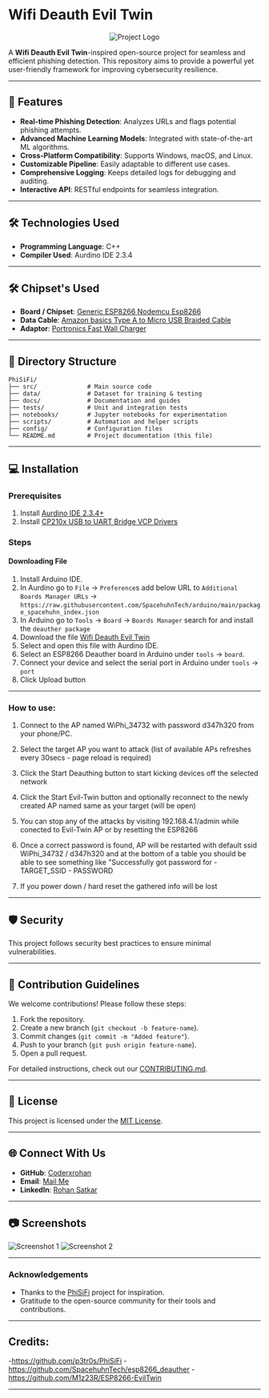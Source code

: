 # Wifi Deauth Evil Twin

<div align="center">
    <img src="https://i.giphy.com/media/v1.Y2lkPTc5MGI3NjExOGJvZXo2Znh4b250a3pvanE4djI1NHZuNjIxZXRoOG50dzllNmtpNyZlcD12MV9pbnRlcm5hbF9naWZfYnlfaWQmY3Q9Zw/MaXOUjkV73aO4/giphy.gif" alt="Project Logo">
</div>


A **Wifi Deauth Evil Twin**-inspired open-source project for seamless and efficient phishing detection. This repository aims to provide a powerful yet user-friendly framework for improving cybersecurity resilience.

---

## 🚀 Features

- **Real-time Phishing Detection**: Analyzes URLs and flags potential phishing attempts.
- **Advanced Machine Learning Models**: Integrated with state-of-the-art ML algorithms.
- **Cross-Platform Compatibility**: Supports Windows, macOS, and Linux.
- **Customizable Pipeline**: Easily adaptable to different use cases.
- **Comprehensive Logging**: Keeps detailed logs for debugging and auditing.
- **Interactive API**: RESTful endpoints for seamless integration.

---

## 🛠️ Technologies Used

- **Programming Language**: C++
- **Compiler Used**: Aurdino IDE 2.3.4
  

---

## 🛠️ Chipset's Used

- **Board / Chipset**: [Generic ESP8266 Nodemcu Esp8266](https://amzn.in/d/dZRqXoX)
- **Data Cable**: [Amazon basics Type A to Micro USB Braided Cable](https://amzn.in/d/gYF2WOa)
- **Adaptor**: [Portronics Fast Wall Charger](https://amzn.in/d/jdseyjr)
---

## 📂 Directory Structure

```
PhiSiFi/
├── src/              # Main source code
├── data/             # Dataset for training & testing
├── docs/             # Documentation and guides
├── tests/            # Unit and integration tests
├── notebooks/        # Jupyter notebooks for experimentation
├── scripts/          # Automation and helper scripts
├── config/           # Configuration files
└── README.md         # Project documentation (this file)
```

---

## 💻 Installation

### Prerequisites

1. Install [Aurdino IDE 2.3.4+ ](https://www.arduino.cc/en/software)
2. Install [CP210x USB to UART Bridge VCP Drivers](https://www.silabs.com/developer-tools/usb-to-uart-bridge-vcp-drivers?tab=downloads)

### Steps
#### Downloading File
1) Install Arduino IDE.
2) In Aurdino go to ```File``` -> ```Preference```s add below URL to ```Additional Boards Manager URLs``` -> ```https://raw.githubusercontent.com/SpacehuhnTech/arduino/main/package_spacehuhn_index.json```
3) In Arduino go to ```Tools```  -> ```Board``` -> ```Boards Manager``` search for and install the ```deauther package```
4) Download the file [Wifi Deauth Evil Twin](https://github.com/Coderxrohan/Wifi-Deauth-Evil-Twin/blob/main/ESP8266_Wifi_Deauth_Evil_Twin.ino)
5) Select and open this file with Aurdino IDE.
6) Select an ESP8266 Deauther board in Arduino under ```tools``` -> ```board```.
7) Connect your device and select the serial port in Arduino under ```tools``` -> ```port```
8) Click Upload button

---
### How to use:
1) Connect to the AP named WiPhi_34732 with password d347h320 from your phone/PC.
   
2) Select the target AP you want to attack (list of available APs refreshes every 30secs - page reload is required)
   
4) Click the Start Deauthing button to start kicking devices off the selected network
   
6) Click the Start Evil-Twin button and optionally reconnect to the newly created AP named same as your target (will be open)
   
7) You can stop any of the attacks by visiting 192.168.4.1/admin while conected to Evil-Twin AP or by resetting the ESP8266
   
9) Once a correct password is found, AP will be restarted with default ssid WiPhi_34732 / d347h320 and at the bottom of a table you should be able to see something like "Successfully got password for - TARGET_SSID - PASSWORD
    
11) If you power down / hard reset the gathered info will be lost

---

## 🛡️ Security

This project follows security best practices to ensure minimal vulnerabilities.

---

## 🤝 Contribution Guidelines

We welcome contributions! Please follow these steps:

1. Fork the repository.
2. Create a new branch (`git checkout -b feature-name`).
3. Commit changes (`git commit -m "Added feature"`).
4. Push to your branch (`git push origin feature-name`).
5. Open a pull request.

For detailed instructions, check out our [CONTRIBUTING.md](docs/CONTRIBUTING.md).

---

## 📄 License

This project is licensed under the [MIT License](LICENSE).

---

## 🌐 Connect With Us

- **GitHub**: [Coderxrohan](https://github.com/YourUsername)
- **Email**: [Mail Me](coderxrohan@gmail.com)
- **LinkedIn**: [Rohan Satkar](https://www.linkedin.com/in/rohansatkar)

---

## 📷 Screenshots

![Screenshot 1](https://via.placeholder.com/800x400?text=Screenshot+1)
![Screenshot 2](https://via.placeholder.com/800x400?text=Screenshot+2)

---

### Acknowledgements

- Thanks to the [PhiSiFi](https://github.com/p3tr0s/PhiSiFi) project for inspiration.
- Gratitude to the open-source community for their tools and contributions.

---
## Credits:

-https://github.com/p3tr0s/PhiSiFi
-https://github.com/SpacehuhnTech/esp8266_deauther
-https://github.com/M1z23R/ESP8266-EvilTwin

---
